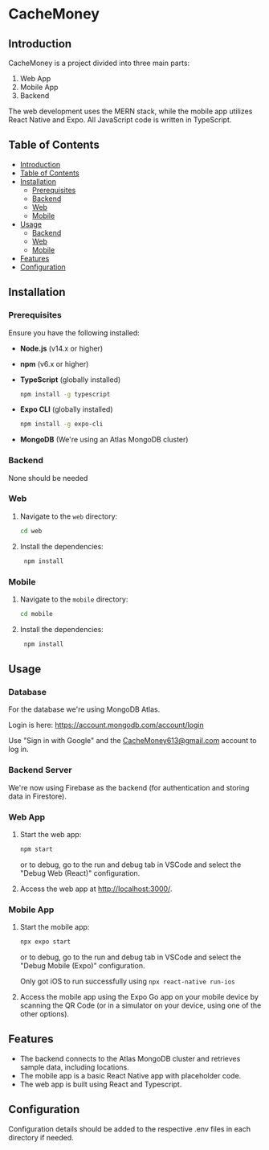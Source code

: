 # CacheMoney

## Introduction

CacheMoney is a project divided into three main parts:

1. Web App
2. Mobile App
3. Backend

The web development uses the MERN stack, while the mobile app utilizes React Native and Expo. All JavaScript code is written in TypeScript.

## Table of Contents

- [Introduction](#introduction)
- [Table of Contents](#table-of-contents)
- [Installation](#installation)
  - [Prerequisites](#prerequisites)
  - [Backend](#backend)
  - [Web](#web)
  - [Mobile](#mobile)
- [Usage](#usage)
  - [Backend](#backend-1)
  - [Web](#web-1)
  - [Mobile](#mobile-1)
- [Features](#features)
- [Configuration](#configuration)

## Installation

### Prerequisites

Ensure you have the following installed:

- **Node.js** (v14.x or higher)
- **npm** (v6.x or higher)
- **TypeScript** (globally installed)  

  ```sh
  npm install -g typescript
  ```

- **Expo CLI** (globally installed)  

  ```sh
  npm install -g expo-cli
  ```

- **MongoDB** (We're using an Atlas MongoDB cluster)

### Backend

None should be needed

### Web

1. Navigate to the `web` directory:

   ```sh
   cd web
   ```

2. Install the dependencies:

   ```sh
    npm install
    ```

### Mobile

1. Navigate to the `mobile` directory:

   ```sh
   cd mobile
   ```

2. Install the dependencies:

   ```sh
    npm install
    ```

## Usage

### Database

For the database we're using MongoDB Atlas.

Login is here: <https://account.mongodb.com/account/login>

Use "Sign in with Google" and the CacheMoney613@gmail.com account to log in.

### Backend Server

We're now using Firebase as the backend (for authentication and storing data in Firestore).

### Web App

1. Start the web app:

   ```sh
   npm start
   ```

   or to debug, go to the run and debug tab in VSCode and select the "Debug Web (React)" configuration.

2. Access the web app at <http://localhost:3000/>.

### Mobile App

1. Start the mobile app:

   ```sh
   npx expo start
   ```

   or to debug, go to the run and debug tab in VSCode and select the "Debug Mobile (Expo)" configuration.

   Only got iOS to run successfully using `npx react-native run-ios` 

2. Access the mobile app using the Expo Go app on your mobile device by scanning the QR Code (or in a simulator on your device, using one of the other options).

## Features

- The backend connects to the Atlas MongoDB cluster and retrieves sample data, including locations.
- The mobile app is a basic React Native app with placeholder code.
- The web app is built using React and Typescript.

## Configuration

Configuration details should be added to the respective .env files in each directory if needed.
